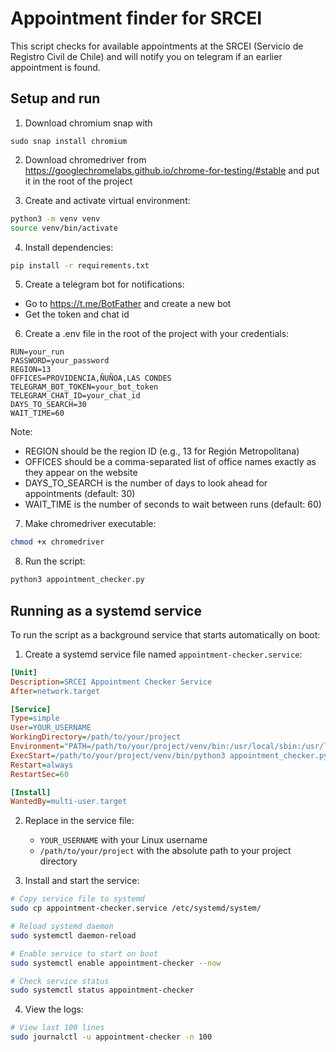 # Appointment finder for SRCEI

This script checks for available appointments at the SRCEI (Servicio de Registro Civil de Chile) and will notify you on telegram if an earlier appointment is found.

## Setup and run

1. Download chromium snap with 
```
sudo snap install chromium
```

2. Download chromedriver from https://googlechromelabs.github.io/chrome-for-testing/#stable and put it in the root of the project

3. Create and activate virtual environment:
```bash
python3 -m venv venv
source venv/bin/activate
```

4. Install dependencies:
```bash
pip install -r requirements.txt
```

5. Create a telegram bot for notifications:
- Go to https://t.me/BotFather and create a new bot
- Get the token and chat id

6. Create a .env file in the root of the project with your credentials:
```
RUN=your_run
PASSWORD=your_password
REGION=13
OFFICES=PROVIDENCIA,ÑUÑOA,LAS CONDES
TELEGRAM_BOT_TOKEN=your_bot_token
TELEGRAM_CHAT_ID=your_chat_id
DAYS_TO_SEARCH=30
WAIT_TIME=60
```

Note: 
- REGION should be the region ID (e.g., 13 for Región Metropolitana)
- OFFICES should be a comma-separated list of office names exactly as they appear on the website
- DAYS_TO_SEARCH is the number of days to look ahead for appointments (default: 30)
- WAIT_TIME is the number of seconds to wait between runs (default: 60)

7. Make chromedriver executable:
```bash
chmod +x chromedriver
```

8. Run the script:
```bash
python3 appointment_checker.py
```

## Running as a systemd service

To run the script as a background service that starts automatically on boot:

1. Create a systemd service file named `appointment-checker.service`:
```ini
[Unit]
Description=SRCEI Appointment Checker Service
After=network.target

[Service]
Type=simple
User=YOUR_USERNAME
WorkingDirectory=/path/to/your/project
Environment="PATH=/path/to/your/project/venv/bin:/usr/local/sbin:/usr/local/bin:/usr/sbin:/usr/bin:/sbin:/bin"
ExecStart=/path/to/your/project/venv/bin/python3 appointment_checker.py
Restart=always
RestartSec=60

[Install]
WantedBy=multi-user.target
```

2. Replace in the service file:
   - `YOUR_USERNAME` with your Linux username
   - `/path/to/your/project` with the absolute path to your project directory

3. Install and start the service:
```bash
# Copy service file to systemd
sudo cp appointment-checker.service /etc/systemd/system/

# Reload systemd daemon
sudo systemctl daemon-reload

# Enable service to start on boot
sudo systemctl enable appointment-checker --now

# Check service status
sudo systemctl status appointment-checker
```

4. View the logs:
```bash
# View last 100 lines
sudo journalctl -u appointment-checker -n 100
```
